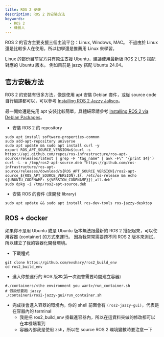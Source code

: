 ```yaml
---
title: ROS 2 安裝
description: ROS 2 的安裝方法
keywords:
  - ROS 2
  - 機器人
---
```


ROS 2 的官方主要支援三個主流平台：Linux, Windows, MAC。
不過由於 Linux 還是比較多人在使用，所以初學還是推薦用 Linux 來學習。

Linux 的部份目前官方只有原生支援 Ubuntu，建議使用最新版 ROS 2 LTS 搭配對應的 Ubuntu 版本。
例如目前是 jazzy 搭配 Ubuntu 24.04。

## 官方安裝方法

ROS 2 的安裝有很多方法，像是使用 apt 安裝 Debian 套件，或從 source code 自行編譯都可以，可以參考 [Installing ROS 2 Jazzy Jalisco](https://docs.ros.org/en/jazzy/Installation.html)。

最一開始還是先用 apt 安裝比較簡單，具體細節請參考 [Installing ROS 2 via Debian Packages](https://docs.ros.org/en/jazzy/Installation/Ubuntu-Install-Debs.html)。

* 安裝 ROS 2 的 repository

```shell
sudo apt install software-properties-common
sudo add-apt-repository universe
sudo apt update && sudo apt install curl -y
export ROS_APT_SOURCE_VERSION=$(curl -s https://api.github.com/repos/ros-infrastructure/ros-apt-source/releases/latest | grep -F "tag_name" | awk -F\" '{print $4}')
curl -L -o /tmp/ros2-apt-source.deb "https://github.com/ros-infrastructure/ros-apt-source/releases/download/${ROS_APT_SOURCE_VERSION}/ros2-apt-source_${ROS_APT_SOURCE_VERSION}.$(. /etc/os-release && echo ${UBUNTU_CODENAME:-${VERSION_CODENAME}})_all.deb"
sudo dpkg -i /tmp/ros2-apt-source.deb
```

* 安裝 ROS 的套件 (含開發 library)

```shell
sudo apt update && sudo apt install ros-dev-tools ros-jazzy-desktop
```

## ROS + docker

如果你不是用 Ubuntu 或是 Ubuntu 版本無法跟最新的 ROS 2 搭配起來，可以使用容器 (container) 的方式來運行。
因為我常常需要跨不同 ROS 2 版本來測試，所以建立了我的容器化開發環境。

* 下載程式

```shell
git clone https://github.com/evshary/ros2_build_env
cd ros2_build_env
```

* 進入你想運行的 ROS 版本(第一次跑會需要時間建立容器)

```shell
#./containers/<the environment you want>/run_container.sh
# 假設想要跑 jazzy
./containers/ros2-jazzy-gui/run_container.sh
```

* 完成後會進入容器的環境內，你的 shell 前面會有 `(ros2-jazzy-gui)`，代表是在容器內的 terminal
    * 我是把 ros2_build_env 掛載進容器內，所以在這資料夾做的修改都可以在本機端看到
    * 容器內部我是使用 zsh，所以在 source ROS 2 環境變數時要注意一下
